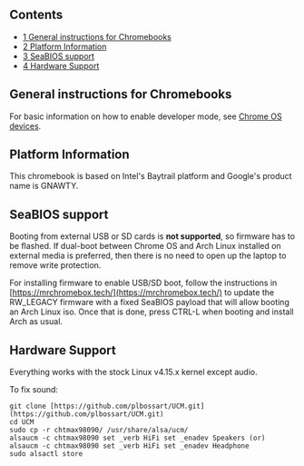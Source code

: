 ## Contents

*   [1 General instructions for Chromebooks](#General_instructions_for_Chromebooks)
*   [2 Platform Information](#Platform_Information)
*   [3 SeaBIOS support](#SeaBIOS_support)
*   [4 Hardware Support](#Hardware_Support)

## General instructions for Chromebooks

For basic information on how to enable developer mode, see [Chrome OS devices](/index.php/Chrome_OS_devices "Chrome OS devices").

## Platform Information

This chromebook is based on Intel's Baytrail platform and Google's product name is GNAWTY.

## SeaBIOS support

Booting from external USB or SD cards is **not supported**, so firmware has to be flashed. If dual-boot between Chrome OS and Arch Linux installed on external media is preferred, then there is no need to open up the laptop to remove write protection.

For installing firmware to enable USB/SD boot, follow the instructions in [https://mrchromebox.tech/](https://mrchromebox.tech/) to update the RW_LEGACY firmware with a fixed SeaBIOS payload that will allow booting an Arch Linux iso. Once that is done, press CTRL-L when booting and install Arch as usual.

## Hardware Support

Everything works with the stock Linux v4.15.x kernel except audio.

To fix sound:

```
git clone [https://github.com/plbossart/UCM.git](https://github.com/plbossart/UCM.git)
cd UCM
sudo cp -r chtmax98090/ /usr/share/alsa/ucm/
alsaucm -c chtmax98090 set _verb HiFi set _enadev Speakers (or)
alsaucm -c chtmax98090 set _verb HiFi set _enadev Headphone
sudo alsactl store

```